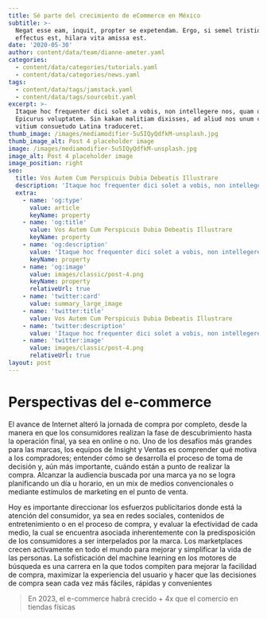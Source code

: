 ```yaml
---
title: Sé parte del crecimiento de eCommerce en México
subtitle: >-
  Negat esse eam, inquit, propter se expetendam. Ergo, si semel tristior
  effectus est, hilara vita amissa est.
date: '2020-05-30'
author: content/data/team/dianne-ameter.yaml
categories:
  - content/data/categories/tutorials.yaml
  - content/data/categories/news.yaml
tags:
  - content/data/tags/jamstack.yaml
  - content/data/tags/sourcebit.yaml
excerpt: >-
  Itaque hoc frequenter dici solet a vobis, non intellegere nos, quam dicat
  Epicurus voluptatem. Sin kakan malitiam dixisses, ad aliud nos unum certum
  vitium consuetudo Latina traduceret.
thumb_image: /images/mediamodifier-5u5IQyQdfkM-unsplash.jpg
thumb_image_alt: Post 4 placeholder image
image: /images/mediamodifier-5u5IQyQdfkM-unsplash.jpg
image_alt: Post 4 placeholder image
image_position: right
seo:
  title: Vos Autem Cum Perspicuis Dubia Debeatis Illustrare
  description: 'Itaque hoc frequenter dici solet a vobis, non intellegere nos'
  extra:
    - name: 'og:type'
      value: article
      keyName: property
    - name: 'og:title'
      value: Vos Autem Cum Perspicuis Dubia Debeatis Illustrare
      keyName: property
    - name: 'og:description'
      value: 'Itaque hoc frequenter dici solet a vobis, non intellegere nos'
      keyName: property
    - name: 'og:image'
      value: images/classic/post-4.png
      keyName: property
      relativeUrl: true
    - name: 'twitter:card'
      value: summary_large_image
    - name: 'twitter:title'
      value: Vos Autem Cum Perspicuis Dubia Debeatis Illustrare
    - name: 'twitter:description'
      value: 'Itaque hoc frequenter dici solet a vobis, non intellegere nos'
    - name: 'twitter:image'
      value: images/classic/post-4.png
      relativeUrl: true
layout: post
---
```

# Perspectivas del e-commerce

El avance de Internet alteró la jornada de
compra por completo, desde la manera en que
los consumidores realizan la fase de descubrimiento hasta la operación final, ya sea en
online o no. Uno de los desafíos más grandes
para las marcas, los equipos de Insight y Ventas
es comprender qué motiva a los compradores;
entender cómo se desarrolla el proceso de
toma de decisión y, aún más importante,
cuándo están a punto de realizar la compra.
Alcanzar la audiencia buscada por una marca ya
no se logra planificando un día u horario, en un
mix de medios convencionales o mediante
estímulos de marketing en el punto de venta.

Hoy es importante direccionar los esfuerzos
publicitarios donde está la atención del
consumidor, ya sea en redes sociales,
contenidos de entretenimiento o en el proceso
de compra, y evaluar la efectividad de cada
medio, la cual se encuentra asociada
inherentemente con la predisposición de los
consumidores a ser interpelados por la marca.
Los marketplaces crecen activamente en todo el
mundo para mejorar y simplificar la vida de las
personas. La sofisticación del machine learning
en los motores de búsqueda es una carrera en
la que todos compiten para mejorar la facilidad
de compra, maximizar la experiencia del usuario
y hacer que las decisiones de compra sean
cada vez más fáciles, rápidas y convenientes

> En 2023, el e-commerce
> habrá crecido + 4x
> que el comercio en tiendas físicas
